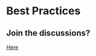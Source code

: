 # Best Practices

## Join the discussions?

[Here](https://github.com/Cyfrin/foundry-full-course-cu/discussions) 


